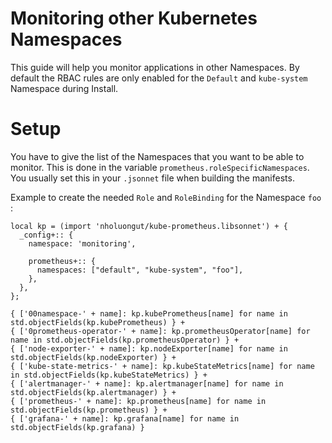 # Monitoring other Kubernetes Namespaces
This guide will help you monitor applications in other Namespaces. By default the RBAC rules are only enabled for the `Default` and `kube-system` Namespace during Install.

# Setup
You have to give the list of the Namespaces that you want to be able to monitor.
This is done in the variable `prometheus.roleSpecificNamespaces`. You usually set this in your `.jsonnet` file when building the manifests.

Example to create the needed `Role` and `RoleBinding` for the Namespace `foo` : 
```
local kp = (import 'nholuongut/kube-prometheus.libsonnet') + {
  _config+:: {
    namespace: 'monitoring',

    prometheus+:: {
      namespaces: ["default", "kube-system", "foo"],
    },
  },
};
 
{ ['00namespace-' + name]: kp.kubePrometheus[name] for name in std.objectFields(kp.kubePrometheus) } +
{ ['0prometheus-operator-' + name]: kp.prometheusOperator[name] for name in std.objectFields(kp.prometheusOperator) } +
{ ['node-exporter-' + name]: kp.nodeExporter[name] for name in std.objectFields(kp.nodeExporter) } +
{ ['kube-state-metrics-' + name]: kp.kubeStateMetrics[name] for name in std.objectFields(kp.kubeStateMetrics) } +
{ ['alertmanager-' + name]: kp.alertmanager[name] for name in std.objectFields(kp.alertmanager) } +
{ ['prometheus-' + name]: kp.prometheus[name] for name in std.objectFields(kp.prometheus) } +
{ ['grafana-' + name]: kp.grafana[name] for name in std.objectFields(kp.grafana) }

```
